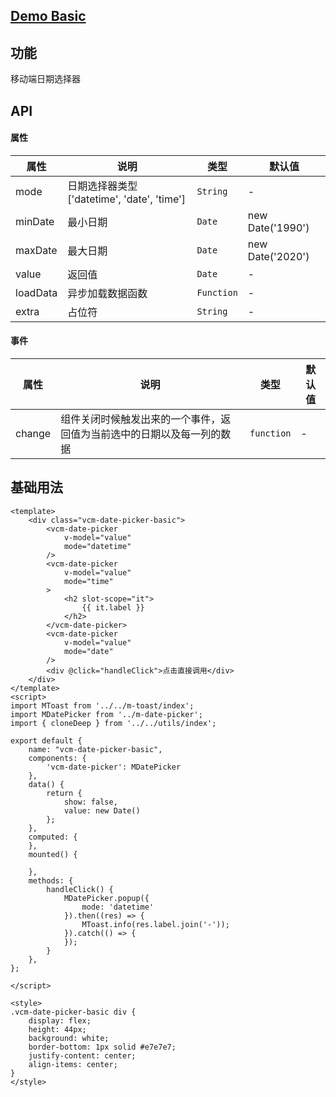 ## [Demo Basic](https://wya-team.github.io/wya-vc/dist/web/m-date-picker/basic.html)
## 功能
移动端日期选择器

## API

#### 属性

属性 | 说明 | 类型 | 默认值
---|---|---|---
mode | 日期选择器类型['datetime', 'date', 'time'] | `String` | -
minDate | 最小日期 | `Date` | new Date('1990')
maxDate | 最大日期 | `Date` | new Date('2020')
value | 返回值 | `Date` | -
loadData | 异步加载数据函数 | `Function` | -
extra | 占位符 | `String` | -


#### 事件

属性 | 说明 | 类型 | 默认值
---|---|---|---
change | 组件关闭时候触发出来的一个事件，返回值为当前选中的日期以及每一列的数据 | `function` | -



## 基础用法

```
<template>
	<div class="vcm-date-picker-basic">
		<vcm-date-picker
			v-model="value"
			mode="datetime"
		/>
		<vcm-date-picker
			v-model="value"
			mode="time"
		>
			<h2 slot-scope="it">
				{{ it.label }}
			</h2>
		</vcm-date-picker>
		<vcm-date-picker
			v-model="value"
			mode="date"
		/>
		<div @click="handleClick">点击直接调用</div>
	</div>
</template>
<script>
import MToast from '../../m-toast/index';
import MDatePicker from '../m-date-picker';
import { cloneDeep } from '../../utils/index';

export default {
	name: "vcm-date-picker-basic",
	components: {
		'vcm-date-picker': MDatePicker
	},
	data() {
		return {
			show: false,
			value: new Date()
		};
	},
	computed: {
	},
	mounted() {

	},
	methods: {
		handleClick() {
			MDatePicker.popup({
				mode: 'datetime'
			}).then((res) => {
				MToast.info(res.label.join('-'));
			}).catch(() => {
			});
		}
	},
};

</script>

<style>
.vcm-date-picker-basic div {
	display: flex;
	height: 44px;
	background: white;
	border-bottom: 1px solid #e7e7e7;
	justify-content: center;
	align-items: center;
}
</style>

```